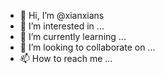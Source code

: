 - 👋 Hi, I’m @xianxians
- 👀 I’m interested in ...
- 🌱 I’m currently learning ...
- 💞️ I’m looking to collaborate on ...
- 📫 How to reach me ...

<!---
xianxians/xianxians is a ✨ special ✨ repository because its `README.md` (this file) appears on your GitHub profile.
You can click the Preview link to take a look at your changes.
--->
